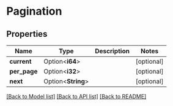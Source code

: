 # Pagination

## Properties

Name | Type | Description | Notes
------------ | ------------- | ------------- | -------------
**current** | Option<**i64**> |  | [optional]
**per_page** | Option<**i32**> |  | [optional]
**next** | Option<**String**> |  | [optional]

[[Back to Model list]](../README.md#documentation-for-models) [[Back to API list]](../README.md#documentation-for-api-endpoints) [[Back to README]](../README.md)


